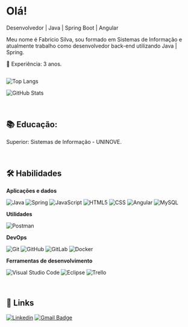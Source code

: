# Olá!


Desenvolvedor | Java | Spring Boot | Angular

Meu nome é Fabricio Silva, sou formado em Sistemas de Informação e atualmente trabalho como desenvolvedor back-end utilizando Java | Spring.

💼 Experiência: 3 anos.

##

![Top Langs](https://github-readme-stats.vercel.app/api/top-langs/?username=fabricioPsilva&layout=donut&&theme=calm)


![GitHub Stats](https://github-readme-stats.vercel.app/api?username=fabricioPsilva&theme=calm&show_icons=true&rank_icon=github)

&nbsp;
## 📚 Educação:

Superior: Sistemas de Informação - UNINOVE.

&nbsp;
## 🛠 Habilidades

**Aplicações e dados**

![Java](https://img.shields.io/badge/-Java-333333?style=flat&logo=Java&logoColor=007396)
![Spring](https://img.shields.io/badge/-Spring-333333?style=flat&logo=Spring&logoColor=green)
![JavaScript](https://img.shields.io/badge/-JavaScript-333333?style=flat&logo=javascript)
![HTML5](https://img.shields.io/badge/-HTML5-333333?style=flat&logo=HTML5)
![CSS](https://img.shields.io/badge/-CSS-333333?style=flat&logo=CSS3&logoColor=1572B6)
![Angular](https://img.shields.io/badge/-Angular-333333?style=flat&logo=angular&logoColor=red)
![MySQL](https://img.shields.io/badge/-MySQL-333333?style=flat&logo=mysql)

**Utilidades**

![Postman](https://img.shields.io/badge/-Postman-333333?style=flat&logo=postman)

**DevOps**

![Git](https://img.shields.io/badge/-Git-333333?style=flat&logo=git)
![GitHub](https://img.shields.io/badge/-GitHub-333333?style=flat&logo=github)
![GitLab](https://img.shields.io/badge/-GitLab-333333?style=flat&logo=gitlab)
![Docker](https://img.shields.io/badge/-Docker-333333?style=flat&logo=docker)

**Ferramentas de desenvolvimento**

![Visual Studio Code](https://img.shields.io/badge/-Visual%20Studio%20Code-333333?style=flat&logo=visual-studio-code&logoColor=007ACC)
![Eclipse](https://img.shields.io/badge/-Eclipse-333333?style=flat&logo=eclipse-ide&logoColor=2C2255)
![Trello](https://img.shields.io/badge/-Trello-333333?style=flat&logo=trello&logoColor=007ACC)


&nbsp;
## 🔗 Links

[![Linkedin](https://img.shields.io/badge/-fabricio-blue?style=flat-square&logo=Linkedin&logoColor=white&link=LINK-DO-SEU-LINKEDIN)]([LINK-DO-SEU-LINKEDIN](https://www.linkedin.com/in/fabricio-silva-9ab378149/))
[![Gmail Badge](https://img.shields.io/badge/-fabricio_psilva@hotmail.com-006bed?style=flat-square&logo=Gmail&logoColor=white&link=mailto:SEU-EMAIL)](mailto:fabricio_psilva@hotmail.com)
